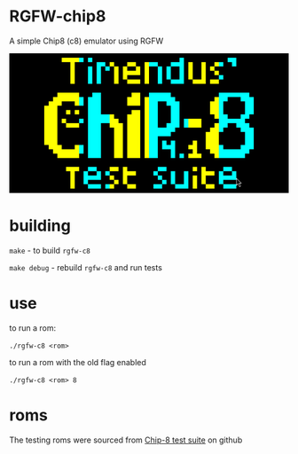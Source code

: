 # RGFW-chip8
A simple Chip8 (c8) emulator using RGFW

![screenshot](screenshot.png)

# building
`make` - to build `rgfw-c8`

`make debug` - rebuild `rgfw-c8` and run tests

# use 
to run a rom:

`./rgfw-c8 <rom>`

to run a rom with the old flag enabled

`./rgfw-c8 <rom> 8`

# roms 
The testing roms were sourced from [Chip-8 test suite](https://github.com/Timendus/chip8-test-suite/tree/main) on github

